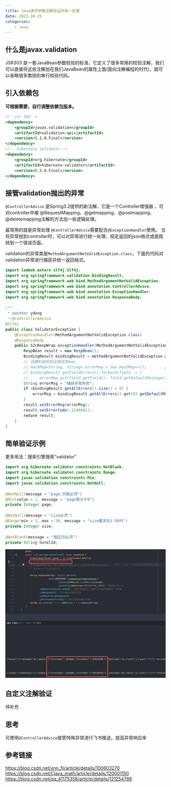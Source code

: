 ```yaml
---
title: Java请求参数注解验证并统一处理
date: 2022-10-25
categories:
    - Java
---
```

## 什么是javax.validation

JSR303 是一套JavaBean参数校验的标准，它定义了很多常用的校验注解，我们可以直接将这些注解加在我们JavaBean的属性上面(面向注解编程的时代)，就可以省略很多繁琐的串行校验代码。

## 引入依赖包

**可根据需要，自行调整依赖包版本。**

```XML
<!--jsr 303-->
<dependency>
    <groupId>javax.validation</groupId>
    <artifactId>validation-api</artifactId>
    <version>1.1.0.Final</version>
</dependency>
<!-- hibernate validator-->
<dependency>
    <groupId>org.hibernate</groupId>
    <artifactId>hibernate-validator</artifactId>
    <version>5.2.0.Final</version>
</dependency>
```

## 接管validation抛出的异常

`@ControllerAdvice` 是Spring3.2提供的新注解，它是一个Controller增强器 ，可对controller中被 @RequestMapping、@getmapping、@postmapping、@deletemapping注解的方法加一些逻辑处理。

最常用的就是异常处理 `@ControllerAdvice`需要配合`@ExceptionHandler`使用。 当将异常抛到controller时，可以对异常进行统一处理，规定返回的json格式或是跳转到一个错误页面。

validation的异常类是`MethodArgumentNotValidException.class`，下面的代码对validation异常进行捕获并统一返回格式。

```Java
import lombok.extern.slf4j.Slf4j;  
import org.springframework.validation.BindingResult;  
import org.springframework.web.bind.MethodArgumentNotValidException;  
import org.springframework.web.bind.annotation.ControllerAdvice;  
import org.springframework.web.bind.annotation.ExceptionHandler;  
import org.springframework.web.bind.annotation.ResponseBody;  
  
/**  
 * @author ydong  
 */@ControllerAdvice  
@Slf4j  
public class ValidatorException {  
    @ExceptionHandler(MethodArgumentNotValidException.class)  
    @ResponseBody  
    public S2cRespWrap exceptionHandler(MethodArgumentNotValidException methodArgumentNotValidException) {  
        RespBean result = new RespBean();  
        BindingResult bindingResult = methodArgumentNotValidException.getBindingResult();  
        // 创建封装校验出错信息map  
        // HashMap<String, String> errorMap = new HashMap<>();        // 遍历所有校验出错字段  
        // bindingResult.getFieldErrors().forEach(field -> {  
        //     errorMap.put(field.getField(), field.getDefaultMessage());        // });  
        String errorMsg = "捕获异常失败";  
        if (bindingResult.getAllErrors().size() > 0) {  
            errorMsg = bindingResult.getAllErrors().get(0).getDefaultMessage();  
        }  
        result.setErrorMsg(errorMsg);  
        result.setErrorCode(-2240001);  
        return result;  
    }  
}
```

## 简单验证示例

更多用法：搜索引擎搜索“validator”

```Java
import org.hibernate.validator.constraints.NotBlank;
import org.hibernate.validator.constraints.Range;
import javax.validation.constraints.Min;
import javax.validation.constraints.NotNull;

@NotNull(message = "page:页数必须")
@Min(value = 1, message = "page需大于0")
private Integer page;

@NotNull(message = "size必须")
@Range(min = 1, max = 50, message = "size要求在1-50内")
private Integer size;

@NotBlank(message = "酒店ID必须")
private String hotelId;
```

![](asynccode.png)

## 自定义注解验证

待补充

## 思考

可使用`@ControllerAdvice`接管特殊异常进行飞书推送，提高异常响应率

## 参考链接

https://blog.csdn.net/xnn_fjj/article/details/100603270
https://blog.csdn.net/Cjava_math/article/details/120001150
https://blog.csdn.net/qq_41175358/article/details/121254789